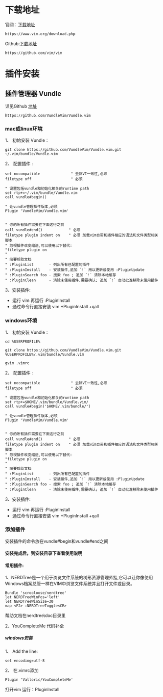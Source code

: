 # 下载地址 
官网：[下载地址](https://www.vim.org/download.php)  
```
https://www.vim.org/download.php
```
Github:[下载地址](https://github.com/vim/vim)
```
https://github.com/vim/vim
```


# 插件安装
## 插件管理器 Vundle
详见Github [地址](https://github.com/VundleVim/Vundle.vim)
```
https://github.com/VundleVim/Vundle.vim
```
###  mac或linux环境
1、 初始安装 Vundle：
```
git clone https://github.com/VundleVim/Vundle.vim.git ~/.vim/bundle/Vundle.vim
```
2、 配置插件 :
```
set nocompatible              " 去除VI一致性,必须
filetype off                  " 必须

" 设置包括vundle和初始化相关的runtime path
set rtp+=~/.vim/bundle/Vundle.vim
call vundle#begin()

" 让vundle管理插件版本,必须
Plugin 'VundleVim/Vundle.vim'


" 你的所有插件需要在下面这行之前
call vundle#end()            " 必须
filetype plugin indent on    " 必须 加载vim自带和插件相应的语法和文件类型相关脚本
" 忽视插件改变缩进,可以使用以下替代:
"filetype plugin on
"
" 简要帮助文档
" :PluginList       - 列出所有已配置的插件
" :PluginInstall    - 安装插件,追加 `!` 用以更新或使用 :PluginUpdate
" :PluginSearch foo - 搜索 foo ; 追加 `!` 清除本地缓存
" :PluginClean      - 清除未使用插件,需要确认; 追加 `!` 自动批准移除未使用插件
```
3、安装插件:
- 运行 vim 再运行 :PluginInstall
- 通过命令行直接安装 vim +PluginInstall +qall

### windows环境
1、 初始安装 Vundle：
```
cd %USERPROFILE%

git clone https://github.com/VundleVim/Vundle.vim.git %USERPROFILE%/.vim/bundle/Vundle.vim

gvim .vimrc
```
2、 配置插件 :
```
set nocompatible              " 去除VI一致性,必须
filetype off                  " 必须

" 设置包括vundle和初始化相关的runtime path
set rtp+=$HOME/.vim/bundle/Vundle.vim/
call vundle#begin('$HOME/.vim/bundle/')

" 让vundle管理插件版本,必须
Plugin 'VundleVim/Vundle.vim'


" 你的所有插件需要在下面这行之前
call vundle#end()            " 必须
filetype plugin indent on    " 必须 加载vim自带和插件相应的语法和文件类型相关脚本
" 忽视插件改变缩进,可以使用以下替代:
"filetype plugin on
"
" 简要帮助文档
" :PluginList       - 列出所有已配置的插件
" :PluginInstall    - 安装插件,追加 `!` 用以更新或使用 :PluginUpdate
" :PluginSearch foo - 搜索 foo ; 追加 `!` 清除本地缓存
" :PluginClean      - 清除未使用插件,需要确认; 追加 `!` 自动批准移除未使用插件
```
3、安装插件:
- 运行 vim 再运行 :PluginInstall
- 通过命令行直接安装 vim +PluginInstall +qall

### 添加插件
安装插件的命令放在vundle#begin和vundle#end之间
#### 安装完成后，到安装目录下查看使用说明  
#### 常用插件:
1、NERDTree是一个用于浏览文件系统的树形资源管理外挂,它可以让你像使用Windows档案总管一样在VIM中浏览文件系统并且打开文件或目录。
```
Bundle 'scrooloose/nerdtree'
let NERDTreeWinPos='left'
let NERDTreeWinSize=30
map <F2> :NERDTreeToggle<CR>
```
帮助文档在nerdtree\doc目录里

2、YouCompleteMe 代码补全  
##### windows安装
1、 Add the line:
```
set encoding=utf-8
```
2、 在.vimrc添加   
```
Plugin 'Valloric/YouCompleteMe'
```
打开vim  运行：PluginInstall
